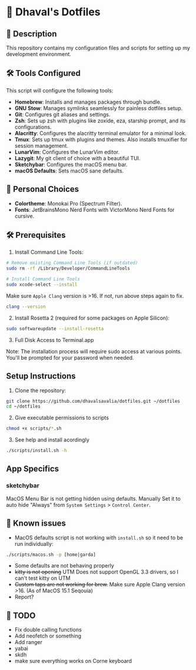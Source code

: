 # 🚀 Dhaval's Dotfiles

## 📄 Description
This repository contains my configuration files and scripts for setting up my development environment.

## 🛠️ Tools Configured
This script will configure the following tools:

* **Homebrew**: Installs and manages packages through bundle.
* **GNU Stow**: Manages symlinks seamlessly for painless dotfiles setup.
* **Git**: Configures git aliases and settings.
* **Zsh**: Sets up zsh with plugins like zoxide, eza, starship prompt, and its configurations.
* **Alacritty**: Configures the alacritty terminal emulator for a minimal look.
* **Tmux**: Sets up tmux with plugins and themes. Also installs tmuxifier for session management.
* **LunarVim**: Configures the LunarVim editor.
* **Lazygit**: My git client of choice with a beautiful TUI.
* **Sketchybar**: Configures the macOS menu bar.
* **macOS Defaults**: Sets macOS sane defaults.

## 🎨 Personal Choices

* **Colortheme**: Monokai Pro (Spectrum Filter).
* **Fonts**: JetBrainsMono Nerd Fonts with VictorMono Nerd Fonts for cursive.

## 🛠️ Prerequisites

1. Install Command Line Tools:
```bash
# Remove existing Command Line Tools (if outdated)
sudo rm -rf /Library/Developer/CommandLineTools

# Install Command Line Tools
sudo xcode-select --install
```

Make sure `Apple Clang` version is >16. If not, run above steps again to fix.

```bash
clang --version
```

2. Install Rosetta 2 (required for some packages on Apple Silicon):
```bash
sudo softwareupdate --install-rosetta
```

3. Full Disk Access to Terminal.app

Note: The installation process will require sudo access at various points. You'll be prompted for your password when needed.

## Setup Instructions
1. Clone the repository:
```bash
git clone https://github.com/dhavalsavalia/dotfiles.git ~/dotfiles
cd ~/dotfiles
```

2. Give executable permissions to scripts
```bash
chmod +x scripts/*.sh
```

3. See help and install acordingly
```bash
./scripts/install.sh -h
```

## App Specifics

### sketchybar

MacOS Menu Bar is not getting hidden using defaults. Manually Set it to auto hide "Always" from `System Settings` > `Control Center`.

## 🐞 Known issues

* MacOS defaults script is not working with `install.sh` so it need to be run individually:
```bash
./scripts/macos.sh -p [home|garda]
```

* Some defaults are not behaving properly
* ~~kitty is not opening~~ UTM Does not support OpenGL 3.3 drivers, so I can't test kitty on UTM
* ~~Custom taps are not working for brew.~~ Make sure Apple Clang version >16. (As of MacOS 15.1 Seqouia)
* Report?

## 📝 TODO

* Fix double calling functions
* Add neofetch or something
* Add ranger
* yabai
* skdh
* make sure everything works on Corne keyboard
